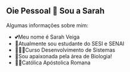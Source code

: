## Oie Pessoal 👋 Sou a Sarah


Algumas informações sobre mim:

- 💕Meu nome é Sarah Veiga
- 📖Atualmente sou estudante do SESI e SENAI
- 👩🏻‍💻Curso Desenvolvimento de Sistemas 
- 🌱Sou apaixonada pela área de Biologia!
- 🙏🏻Católica Apóstolica Romana 
